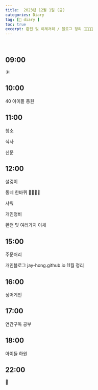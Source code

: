```yaml
---
title:  2023년 12월 1일 (금)
categories: Diary
tag: [📒 diary ]
toc: true
excerpt: 환전 및 이체처리 / 블로그 정리 🤸🏻🏃🏻
---
```

​
## 09:00

☀️

## 10:00

40 아이들 등원

## 11:00

청소

식사

신문

## 12:00

설겆이

동네 한바퀴 🤸🏻🏃🏻

샤워

개인정비

환전 및 여러가지 이체

## 15:00

주문처리

개인블로그 jay-hong.github.io 11월 정리

## 16:00

싱어게인

## 17:00

연간구독 공부

## 18:00

아이들 하원

## 22:00

🌙

<br><br><br>
